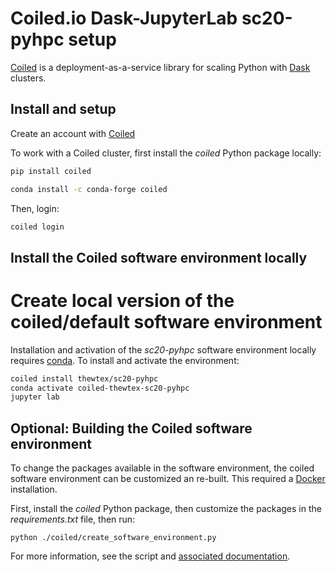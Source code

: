 # Coiled.io Dask-JupyterLab sc20-pyhpc setup

[Coiled](https://docs.coiled.io/) is a deployment-as-a-service library for
scaling Python with [Dask](https://dask.org) clusters.

## Install and setup

Create an account with [Coiled](coiled.io)

To work with a Coiled cluster, first install the *coiled* Python package locally:

```sh
pip install coiled
```

```sh
conda install -c conda-forge coiled
```

Then, login:

```sh
coiled login
```

## Install the Coiled software environment locally

# Create local version of the coiled/default software environment
Installation and activation of the *sc20-pyhpc* software environment locally
requires [conda](https://docs.conda.io/en/latest/). To install and activate
the environment:

```sh
coiled install thewtex/sc20-pyhpc
conda activate coiled-thewtex-sc20-pyhpc
jupyter lab
```

## Optional: Building the Coiled software environment

To change the packages available in the software environment, the coiled
software environment can be customized an re-built. This required a
[Docker](https://www.docker.com) installation.

First, install the *coiled* Python package, then
customize the packages in the *requirements.txt* file, then run:

```
python ./coiled/create_software_environment.py
```

For more information, see the script and [associated
documentation](https://docs.coiled.io/user_guide/software_environment.html).
